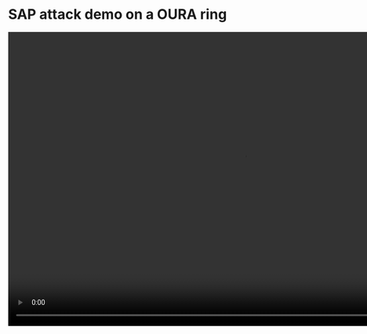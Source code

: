 # SAP attack demo on a OURA ring

<video type="video/mp4" src="./oura_attack.mp4" width="960" height="600" controls preload></video>
